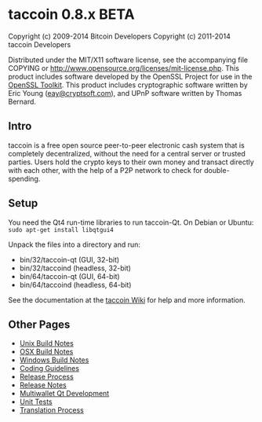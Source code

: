taccoin 0.8.x BETA
====================

Copyright (c) 2009-2014 Bitcoin Developers
Copyright (c) 2011-2014 taccoin Developers

Distributed under the MIT/X11 software license, see the accompanying
file COPYING or http://www.opensource.org/licenses/mit-license.php.
This product includes software developed by the OpenSSL Project for use in the [OpenSSL Toolkit](http://www.openssl.org/). This product includes
cryptographic software written by Eric Young ([eay@cryptsoft.com](mailto:eay@cryptsoft.com)), and UPnP software written by Thomas Bernard.


Intro
---------------------
taccoin is a free open source peer-to-peer electronic cash system that is
completely decentralized, without the need for a central server or trusted
parties.  Users hold the crypto keys to their own money and transact directly
with each other, with the help of a P2P network to check for double-spending.


Setup
---------------------
You need the Qt4 run-time libraries to run taccoin-Qt. On Debian or Ubuntu:
	`sudo apt-get install libqtgui4`

Unpack the files into a directory and run:

- bin/32/taccoin-qt (GUI, 32-bit)
- bin/32/taccoind (headless, 32-bit)
- bin/64/taccoin-qt (GUI, 64-bit)
- bin/64/taccoind (headless, 64-bit)

See the documentation at the [taccoin Wiki](http://taccoin.info)
for help and more information.


Other Pages
---------------------
- [Unix Build Notes](build-unix.md)
- [OSX Build Notes](build-osx.md)
- [Windows Build Notes](build-msw.md)
- [Coding Guidelines](coding.md)
- [Release Process](release-process.md)
- [Release Notes](release-notes.md)
- [Multiwallet Qt Development](multiwallet-qt.md)
- [Unit Tests](unit-tests.md)
- [Translation Process](translation_process.md)

